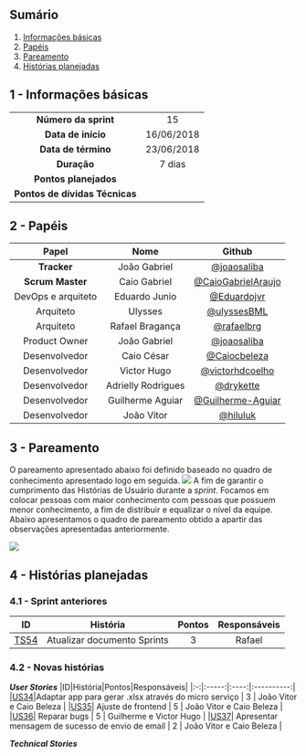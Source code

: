 ## Sumário

1. [Informações básicas](#1---informações-básicas)
1. [Papéis](#2---papéis)
1. [Pareamento](#3---pareamento)
1. [Histórias planejadas](#4---histórias-planejadas)


## 1 - Informações básicas

| | |
|:--:|:--:|
|**Número da sprint**|15|
|**Data de início**|16/06/2018|
|**Data de término**| 23/06/2018|
|**Duração**|7 dias|
|**Pontos planejados**| |
|**Pontos de dívidas Técnicas**| |

## 2 - Papéis

|Papel|Nome|Github|
|:---:|:--:|:--:|
|**Tracker**|João Gabriel|[@joaosaliba]()|
|**Scrum Master**|Caio Gabriel| [@CaioGabrielAraujo]()|
|DevOps e arquiteto|Eduardo Junio|[@Eduardojvr](https://github.com/Eduardojvr)|
|Arquiteto|Ulysses|[@ulyssesBML]()|
|Arquiteto|Rafael Bragança|[@rafaelbrg](https://github.com/rafaelbrg)|
|Product Owner|João Gabriel|[@joaosaliba]()|
|Desenvolvedor|Caio César|[@Caiocbeleza]()|
|Desenvolvedor|Victor Hugo|[@victorhdcoelho]()|
|Desenvolvedor|Adrielly Rodrigues|[@drykette]()|
|Desenvolvedor|Guilherme Aguiar|[@Guilherme-Aguiar]()|
|Desenvolvedor|João Vitor|[@hiluluk]()|

## 3 - Pareamento

O pareamento apresentado abaixo foi definido baseado no quadro de conhecimento apresentado logo em seguida.
<img src="{{site.baseurl}}/documentos/imagens/Sprint13/cPAreamento Sprint 13.png">
A fim de garantir o cumprimento das Histórias de Usuário durante a *sprint*. Focamos em colocar pessoas com maior conhecimento com pessoas que possuem menor conhecimento, a fim de distribuir e equalizar o nível da equipe. Abaixo apresentamos o quadro de pareamento obtido a apartir das observações apresentadas anteriormente.

<img src="{{site.baseurl}}/documentos/imagens/Sprint15/pareamento s15.png">

## 4 - Histórias planejadas

### 4.1 - Sprint anteriores
|ID|História|Pontos|Responsáveis|
|:-:|:-----:|:----:|:----------:|
|[TS54](https://github.com/fga-gpp-mds/2018.1_Gerencia_mais/issues/237)| Atualizar documento Sprints| 3 | Rafael |

### 4.2 - Novas histórias


  ***User Stories***
  |ID|História|Pontos|Responsáveis|
|:-:|:-----:|:----:|:----------:|
|[US34](https://github.com/fga-gpp-mds/2018.1_Gerencia_mais/issues/111)|Adaptar app para gerar .xlsx através do micro serviço | 3 | João Vitor e Caio Beleza |
|[US35](https://github.com/fga-gpp-mds/2018.1_Gerencia_mais/issues/122)| Ajuste de frontend | 5 | João Vitor e Caio Beleza  |
|[US36](https://github.com/fga-gpp-mds/2018.1_Gerencia_mais/issues/113)| Reparar bugs | 5 | Guilherme e  Victor Hugo |
|[US37](https://github.com/fga-gpp-mds/2018.1_Gerencia_mais/issues/112)| Apresentar mensagem de sucesso de envio de email | 2 | João Vitor e Caio Beleza |


  ***Technical Stories***

